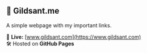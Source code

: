 ## 🔗 Gildsant.me  
A simple webpage with my important links.  

📌 **Live:** [www.gildsant.com](https://www.gildsant.com)  
🛠️ Hosted on **GitHub Pages**

